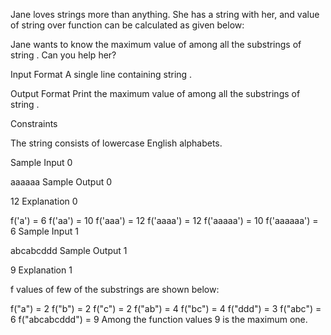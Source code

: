 Jane loves strings more than anything. She has a string  with her, and value of string  over function  can be calculated as given below:

Jane wants to know the maximum value of  among all the substrings  of string . Can you help her?

Input Format
A single line containing string  .

Output Format
Print the maximum value of  among all the substrings  of string .

Constraints

The string consists of lowercase English alphabets.

Sample Input 0

aaaaaa
Sample Output 0

12
Explanation 0

f('a') = 6
f('aa') = 10
f('aaa') = 12
f('aaaa') = 12
f('aaaaa') = 10
f('aaaaaa') = 6
Sample Input 1

abcabcddd
Sample Output 1

9
Explanation 1

f values of few of the substrings are shown below:

f("a") = 2
f("b") = 2
f("c") = 2
f("ab") = 4
f("bc") = 4
f("ddd") = 3
f("abc") = 6
f("abcabcddd") = 9
Among the function values 9 is the maximum one.